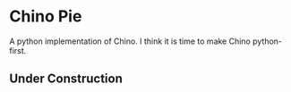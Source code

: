 # Chino Pie

A python implementation of Chino. I think it is time to make Chino python-first.

## Under Construction